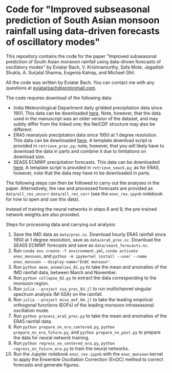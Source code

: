 # Code for "Improved subseasonal prediction of South Asian monsoon rainfall using data-driven forecasts of oscillatory modes"

This repository contains the code for the paper "Improved subseasonal prediction of South Asian monsoon rainfall using data-driven forecasts of oscillatory modes" by Eviatar Bach, V. Krishnamurthy, Safa Mote, Jagadish Shukla, A. Surjalal Sharma, Eugenia Kalnay, and Michael Ghil.

All the code was written by Eviatar Bach. You can contact me with any questions at eviatarbach@protonmail.com.

The code requires download of the following data:
- India Meteorological Department daily gridded precipitation data since 1901. This data can be downloaded [here](https://www.imdpune.gov.in/cmpg/Griddata/Rainfall_25_NetCDF.html). Note, however, that the data used in the manuscript was an older version of the dataset, and may subtly differ from the linked one; the NetCDF structure may also be different.
- ERA5 reanalysis precipitation data since 1950 at 1 degree resolution. This data can be downloaded [here](https://cds.climate.copernicus.eu/cdsapp#!/dataset/reanalysis-era5-single-levels?tab=form). A template download script is provided in `retrieve_prec.py`; note, however, that you will likely have to download the data in parts and combine it due to limitations on download size.
- SEAS5 ECMWF precipitation forecasts. This data can be downloaded [here](https://cds.climate.copernicus.eu/cdsapp#!/dataset/seasonal-original-single-levels?tab=form). A template script is provided in `retrieve_seas5.py`; as for ERA5, however, note that the data may have to be downloaded in parts.

The following steps can then be followed to carry out the analyses in the paper. Alternatively, the raw and processed forecasts are provided as `data/all_res_uncorr` `data/all_res_corr` (see the `enoc_rev.ipynb` notebook for how to open and use this data).

Instead of training the neural networks in steps 8 and 9, the pre-trained network weights are also provided.

Steps for processing data and carrying out analysis:
1. Save the IMD data as `data/prec.nc`. Download hourly ERA5 rainfall since 1950 at 1 degree resolution, save as `data/era5_prec.nc`. Download the SEAS5 ECMWF forecasts and save as `data/seas5_forecasts.nc`.
4. Run `conda env create -f environment.yml`, `conda activate enoc_monsoon`, and `python -m ipykernel install --user --name enoc_monsoon --display-name="EnOC monsoon"`.
5. Run `python mean_anomalies_01.py` to take the mean and anomalies of the IMD rainfall data, between March and November.
6. Run `python collapse_02.py` to extract the data corresponding to the monsoon region.
7. Run `julia --project ssa_prec_03.jl` to run multichannel singular spectrum analysis (M-SSA) on the rainfall.
8. Run `julia --project miso_eof_04.jl` to take the leading empirical orthogonal functions (EOFs) of the leading monsoon intraseasonal oscillation mode.
9. Run `python process_era5_prec.py` to take the mean and anomalies of the ERA5 rainfall data.
10. Run `python prepare_nn_era_centered.py`, `python prepare_nn_era_future.py`, and `python prepare_nn_past.py` to prepare the data for neural network training.
11. Run `python regress_nn_centered_era.py`, `python regress_nn_future_era.py` to train the neural networks.
12. Run the Jupyter notebook `enoc_rev.ipynb` with the `enoc_monsoon` kernel to apply the Ensemble Oscillation Correction (EnOC) method to correct forecasts and generate figures.
